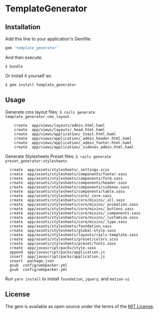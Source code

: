 # TemplateGenerator

## Installation

Add this line to your application's Gemfile:

```ruby
gem 'template_generator'
```

And then execute:

    $ bundle

Or install it yourself as:

    $ gem install template_generator

## Usage

Generate cms layout files:
    ```
    $ rails generate template_generator:cms_layout
    ```
```
    create  app/views/layouts/admin.html.haml
    create  app/views/layouts/_head.html.haml
    create  app/views/application/_toast.html.haml
    create  app/views/application/_admin_header.html.haml
    create  app/views/application/_admin_footer.html.haml
    create  app/views/application/_sidenav_admin.html.haml
```

Generate Stylesheets Preset files:
    ```
    $ rails generate preset_generator:stylesheets
    ```

```
  create  app/assets/stylesheets/_settings.scss
  create  app/assets/stylesheets/components/footer.sass
  create  app/assets/stylesheets/components/form.sass
  create  app/assets/stylesheets/components/header.sass
  create  app/assets/stylesheets/components/sidenav.sass
  create  app/assets/stylesheets/components/table.sass
  create  app/assets/stylesheets/core/_core.sass
  create  app/assets/stylesheets/core/mixins/_all.sass
  create  app/assets/stylesheets/core/mixins/_animation.sass
  create  app/assets/stylesheets/core/mixins/_buttons.sass
  create  app/assets/stylesheets/core/mixins/_components.sass
  create  app/assets/stylesheets/core/mixins/_customize.sass
  create  app/assets/stylesheets/core/mixins/_type.sass
  create  app/assets/stylesheets/foundation.sass
  create  app/assets/stylesheets/global-style.sass
  create  app/assets/stylesheets/layouts/rails-template.sass
  create  app/assets/stylesheets/preset/colors.scss
  create  app/assets/stylesheets/preset/fonts.sass
  create  app/javascript/packs/style.sass
  append  app/javascript/packs/application.js
  insert  app/javascript/packs/application.js
  insert  package.json
  gsub  config/webpacker.yml
  gsub  config/webpacker.yml
```

Run `yarn install` to install `foundation`, `jquery`, and `motion-ui` 

## License

The gem is available as open source under the terms of the [MIT License](https://opensource.org/licenses/MIT).
